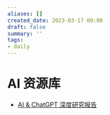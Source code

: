 ```yaml
---
aliases: []
created_date: 2023-03-17 00:00
draft: false
summary: ''
tags:
- daily
---
```


# AI 资源库

-  [AI & ChatGPT 深度研究报告](https://kms.fineres.com/pages/viewpage.action?pageId=691452897)